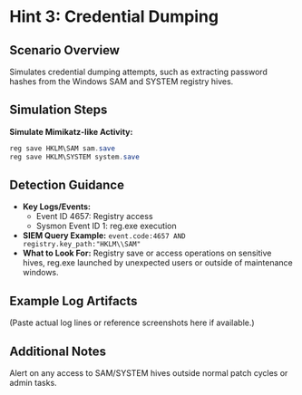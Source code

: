 # Hint 3: Credential Dumping

## Scenario Overview

Simulates credential dumping attempts, such as extracting password hashes from the Windows SAM and SYSTEM registry hives.

## Simulation Steps

**Simulate Mimikatz-like Activity:**
```powershell
reg save HKLM\SAM sam.save
reg save HKLM\SYSTEM system.save
```

## Detection Guidance

- **Key Logs/Events:**
  - Event ID 4657: Registry access
  - Sysmon Event ID 1: reg.exe execution
- **SIEM Query Example:** `event.code:4657 AND registry.key_path:"HKLM\\SAM"`
- **What to Look For:** Registry save or access operations on sensitive hives, reg.exe launched by unexpected users or outside of maintenance windows.

## Example Log Artifacts

(Paste actual log lines or reference screenshots here if available.)

## Additional Notes

Alert on any access to SAM/SYSTEM hives outside normal patch cycles or admin tasks.
